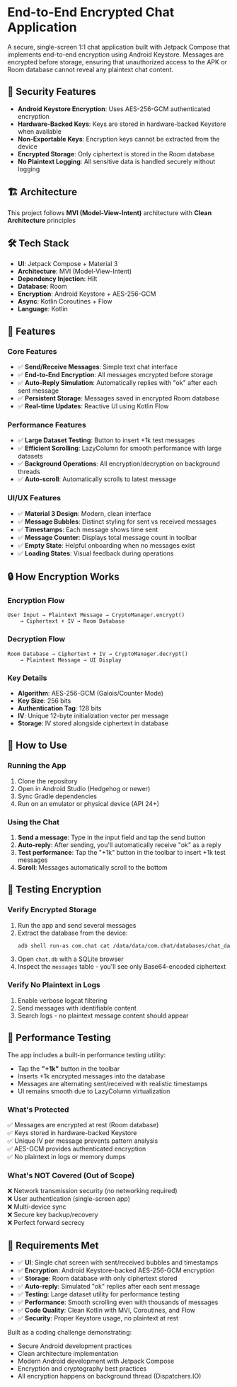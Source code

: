 # End-to-End Encrypted Chat Application

A secure, single-screen 1:1 chat application built with Jetpack Compose that implements end-to-end encryption using Android Keystore. Messages are encrypted before storage, ensuring that unauthorized access to the APK or Room database cannot reveal any plaintext chat content.

## 🔐 Security Features

- **Android Keystore Encryption**: Uses AES-256-GCM authenticated encryption
- **Hardware-Backed Keys**: Keys are stored in hardware-backed Keystore when available
- **Non-Exportable Keys**: Encryption keys cannot be extracted from the device
- **Encrypted Storage**: Only ciphertext is stored in the Room database
- **No Plaintext Logging**: All sensitive data is handled securely without logging

## 🏗️ Architecture

This project follows **MVI (Model-View-Intent)** architecture with **Clean Architecture** principles


## 🛠️ Tech Stack

- **UI**: Jetpack Compose + Material 3
- **Architecture**: MVI (Model-View-Intent)
- **Dependency Injection**: Hilt
- **Database**: Room
- **Encryption**: Android Keystore + AES-256-GCM
- **Async**: Kotlin Coroutines + Flow
- **Language**: Kotlin

## 🚀 Features

### Core Features
- ✅ **Send/Receive Messages**: Simple text chat interface
- ✅ **End-to-End Encryption**: All messages encrypted before storage
- ✅ **Auto-Reply Simulation**: Automatically replies with "ok" after each sent message
- ✅ **Persistent Storage**: Messages saved in encrypted Room database
- ✅ **Real-time Updates**: Reactive UI using Kotlin Flow

### Performance Features
- ✅ **Large Dataset Testing**: Button to insert +1k test messages
- ✅ **Efficient Scrolling**: LazyColumn for smooth performance with large datasets
- ✅ **Background Operations**: All encryption/decryption on background threads
- ✅ **Auto-scroll**: Automatically scrolls to latest message

### UI/UX Features
- ✅ **Material 3 Design**: Modern, clean interface
- ✅ **Message Bubbles**: Distinct styling for sent vs received messages
- ✅ **Timestamps**: Each message shows time sent
- ✅ **Message Counter**: Displays total message count in toolbar
- ✅ **Empty State**: Helpful onboarding when no messages exist
- ✅ **Loading States**: Visual feedback during operations

## 🔒 How Encryption Works

### Encryption Flow
```
User Input → Plaintext Message → CryptoManager.encrypt()
    → Ciphertext + IV → Room Database
```

### Decryption Flow
```
Room Database → Ciphertext + IV → CryptoManager.decrypt()
    → Plaintext Message → UI Display
```

### Key Details
- **Algorithm**: AES-256-GCM (Galois/Counter Mode)
- **Key Size**: 256 bits
- **Authentication Tag**: 128 bits
- **IV**: Unique 12-byte initialization vector per message
- **Storage**: IV stored alongside ciphertext in database

## 📱 How to Use

### Running the App
1. Clone the repository
2. Open in Android Studio (Hedgehog or newer)
3. Sync Gradle dependencies
4. Run on an emulator or physical device (API 24+)

### Using the Chat
1. **Send a message**: Type in the input field and tap the send button
2. **Auto-reply**: After sending, you'll automatically receive "ok" as a reply
3. **Test performance**: Tap the "+1k" button in the toolbar to insert +1k test messages
4. **Scroll**: Messages automatically scroll to the bottom

## 🧪 Testing Encryption

### Verify Encrypted Storage
1. Run the app and send several messages
2. Extract the database from the device:
   ```bash
   adb shell run-as com.chat cat /data/data/com.chat/databases/chat_database > chat.db
   ```
3. Open `chat.db` with a SQLite browser
4. Inspect the `messages` table - you'll see only Base64-encoded ciphertext

### Verify No Plaintext in Logs
1. Enable verbose logcat filtering
2. Send messages with identifiable content
3. Search logs - no plaintext message content should appear

## 🎯 Performance Testing

The app includes a built-in performance testing utility:

- Tap the **"+1k"** button in the toolbar
- Inserts +1k encrypted messages into the database
- Messages are alternating sent/received with realistic timestamps
- UI remains smooth due to LazyColumn virtualization


### What's Protected
✅ Messages are encrypted at rest (Room database)  
✅ Keys stored in hardware-backed Keystore  
✅ Unique IV per message prevents pattern analysis  
✅ AES-GCM provides authenticated encryption  
✅ No plaintext in logs or memory dumps  

### What's NOT Covered (Out of Scope)
❌ Network transmission security (no networking required)  
❌ User authentication (single-screen app)  
❌ Multi-device sync  
❌ Secure key backup/recovery  
❌ Perfect forward secrecy  

## 📝 Requirements Met

- ✅ **UI**: Single chat screen with sent/received bubbles and timestamps
- ✅ **Encryption**: Android Keystore-backed AES-256-GCM encryption
- ✅ **Storage**: Room database with only ciphertext stored
- ✅ **Auto-reply**: Simulated "ok" replies after each sent message
- ✅ **Testing**: Large dataset utility for performance testing
- ✅ **Performance**: Smooth scrolling even with thousands of messages
- ✅ **Code Quality**: Clean Kotlin with MVI, Coroutines, and Flow
- ✅ **Security**: Proper Keystore usage, no plaintext at rest


Built as a coding challenge demonstrating:
- Secure Android development practices
- Clean architecture implementation
- Modern Android development with Jetpack Compose
- Encryption and cryptography best practices
- All encryption happens on background thread (Dispatchers.IO)
